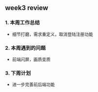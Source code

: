 ## week3 review

### 1. 本周工作总结

- 细节打磨，需求重定义，取消登陆注册功能

### 2. 本周遇到的问题

- 前端闪屏，画质变质

### 3. 下周计划

- 进一步完善前后端功能
